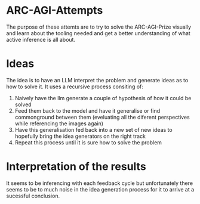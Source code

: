 # ARC-AGI-Attempts

The purpose of these attemts are to try to solve the ARC-AGI-Prize visually and 
learn about the tooling needed and get a better understanding of what active inference is all about.

# Ideas

The idea is to have an LLM interpret the problem and generate ideas as to how to solve it. It uses a recursive process consiting of:
  1) Naively have the llm generate a couple of hypothesis of how it could be solved
  2) Feed them back to the model and have it generalise or find commonground between them (eveluating all the diferent perspectives while referencing the images again)
  3) Have this generalisation fed back into a new set of new ideas to hopefully bring the idea generators on the right track
  4) Repeat this process until it is sure how to solve the problem

# Interpretation of the results
It seems to be inferencing with each feedback cycle but unfortunately there seems to be to much noise in the idea generation process for it to arrive at a sucessful conclusion.
